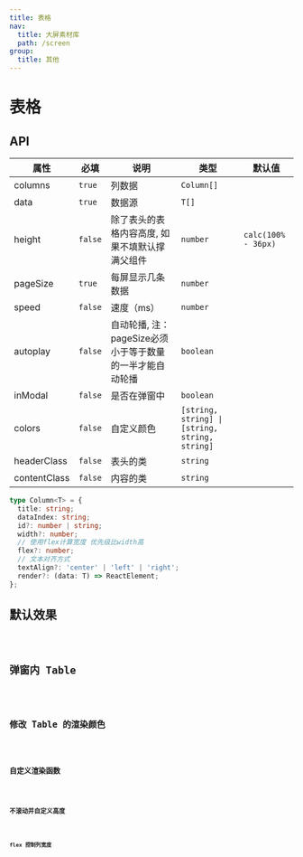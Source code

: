 ```yaml
---
title: 表格
nav:
  title: 大屏素材库
  path: /screen
group:
  title: 其他
---
```


# 表格

## API

| 属性 | 必填 | 说明 | 类型 | 默认值 |
| --- | --- | --- | --- | --- |
| columns | `true` | 列数据 | `Column[]` |  |
| data | `true` | 数据源 | `T[]` |  |
| height | `false` | 除了表头的表格内容高度, 如果不填默认撑满父组件 | `number` | `calc(100% - 36px)` |
| pageSize | `true` | 每屏显示几条数据 | `number` |  |
| speed | `false` | 速度（ms） | `number` |  |
| autoplay | `false` | 自动轮播, 注：pageSize必须小于等于数量的一半才能自动轮播 | `boolean` |  |
| inModal | `false` | 是否在弹窗中 | `boolean` |  |
| colors | `false` | 自定义颜色 | `[string, string] \| [string, string, string]` |  |
| headerClass | `false` | 表头的类 | `string` |  |
| contentClass | `false` | 内容的类 | `string` |  |

```ts
type Column<T> = {
  title: string;
  dataIndex: string;
  id?: number | string;
  width?: number;
  // 使用flex计算宽度 优先级比width高
  flex?: number;
  // 文本对齐方式
  textAlign?: 'center' | 'left' | 'right';
  render?: (data: T) => ReactElement;
};
```

## 默认效果

<code src="../../example/TableDemo/demo1.tsx" background="#040727">

## 弹窗内 Table

<code src="../../example/TableDemo/demo2.tsx" background="#040727">

## 修改 Table 的渲染颜色

<code src="../../example/TableDemo/demo3.tsx" background="#040727">

## 自定义渲染函数

<code src="../../example/TableDemo/demo4.tsx" background="#040727">

## 不滚动并自定义高度

<code src="../../example/TableDemo/demo5.tsx" background="#040727">

## flex 控制列宽度

<code src="../../example/TableDemo/demo6.tsx" background="#040727">
